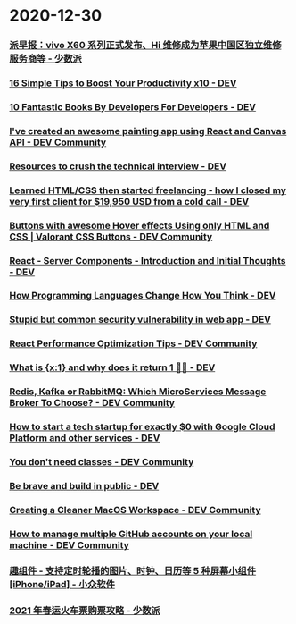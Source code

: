 
# 2020-12-30

### [派早报：vivo X60 系列正式发布、Hi 维修成为苹果中国区独立维修服务商等 - 少数派](https://sspai.com/post/64299)

### [16 Simple Tips to Boost Your Productivity x10 - DEV](https://dev.to/mcsee/16-simple-tips-to-boost-your-productivity-x10-1bf3)

### [10 Fantastic Books By Developers For Developers - DEV](https://dev.to/simonholdorf/10-fantastic-books-by-developers-for-developers-3hgc)

### [I've created an awesome painting app using React and Canvas API - DEV Community](https://dev.to/adrianbdesigns/i-ve-created-an-awesome-painting-app-using-react-and-canvas-api-47o9)

### [Resources to crush the technical interview - DEV](https://dev.to/denicmarko/resources-to-crush-the-technical-interview-1fc4)

### [Learned HTML/CSS then started freelancing - how I closed my very first client for $19,950 USD from a cold call - DEV](https://dev.to/coder_sales/learned-html-css-then-started-freelancing-how-i-closed-my-very-first-client-for-19-950-usd-from-a-cold-call-3701)

### [Buttons with awesome Hover effects Using only HTML and CSS | Valorant CSS Buttons - DEV Community](https://dev.to/lampewebdev/buttons-with-awesome-hover-effects-using-only-html-and-css-valorant-css-buttons-4icf)

### [React - Server Components - Introduction and Initial Thoughts - DEV](https://dev.to/sidthesloth92/react-server-components-initial-thoughts-3lml)

### [How Programming Languages Change How You Think - DEV](https://dev.to/integerman/how-programming-languages-change-how-you-think-ok1)

### [Stupid but common security vulnerability in web app  - DEV](https://dev.to/franzwong/stupid-but-common-security-vulnerability-in-web-app-24fd)

### [React Performance Optimization Tips - DEV Community](https://dev.to/harshdand/react-performance-optimization-tips-4238)

### [What is {x:1} and why does it return 1 🤷‍♂️  - DEV](https://dev.to/h43z/what-is-x-1-and-why-does-it-return-1-lbj)

### [Redis, Kafka or RabbitMQ: Which MicroServices Message Broker To Choose? - DEV Community](https://dev.to/assyahid/redis-kafka-or-rabbitmq-which-microservices-message-broker-to-choose-55k8)

### [How to start a tech startup for exactly $0 with Google Cloud Platform and other services - DEV](https://dev.to/geshan/how-to-start-a-tech-startup-for-exactly-0-with-google-cloud-platform-and-other-services-4i4d)

### [You don't need classes - DEV Community](https://dev.to/lukeshiru/you-don-t-need-classes-jk4)

### [Be brave and build in public - DEV](https://dev.to/victoria/be-brave-and-build-in-public-5afg)

### [Creating a Cleaner MacOS Workspace - DEV Community](https://dev.to/m4cs/creating-a-cleaner-macos-workspace-2e35)

### [How to manage multiple GitHub accounts on your local machine - DEV Community](https://dev.to/codetraveling/how-to-manage-multiple-github-accounts-on-your-local-machine-3gj0)

### [趣组件 - 支持定时轮播的图片、时钟、日历等 5 种屏幕小组件[iPhone/iPad] - 小众软件](https://www.appinn.com/qu-zu-jian-for-ios/)

### [2021 年春运火车票购票攻略 - 少数派](https://sspai.com/post/64285)